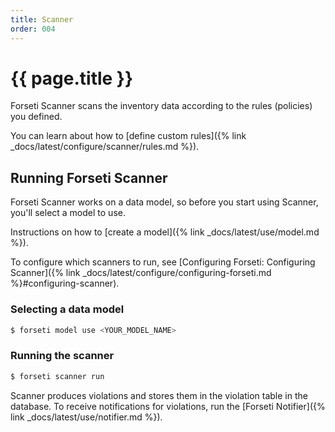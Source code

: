 ```yaml
---
title: Scanner
order: 004
---
```


# {{ page.title }}

Forseti Scanner scans the inventory data according to the rules (policies) you defined.

You can learn about how to [define custom rules]({% link _docs/latest/configure/scanner/rules.md %}).

## Running Forseti Scanner

Forseti Scanner works on a data model, so before you start using Scanner, you'll select a model to use. 

Instructions on how to [create a model]({% link _docs/latest/use/model.md %}).

To configure which scanners to run, see 
[Configuring Forseti: Configuring Scanner]({% link _docs/latest/configure/configuring-forseti.md %}#configuring-scanner).


### Selecting a data model

```bash
$ forseti model use <YOUR_MODEL_NAME>
```

### Running the scanner

```bash
$ forseti scanner run
```

Scanner produces violations and stores them in the violation table in the database. 
To receive notifications for violations, run the 
[Forseti Notifier]({% link _docs/latest/use/notifier.md %}).